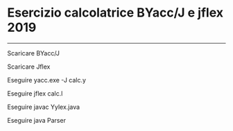 # Esercizio calcolatrice BYacc/J e jflex 2019

---

Scaricare BYacc/J

Scaricare Jflex

Eseguire yacc.exe -J calc.y

Eseguire jflex calc.l

Eseguire javac Yylex.java

Eseguire java Parser
